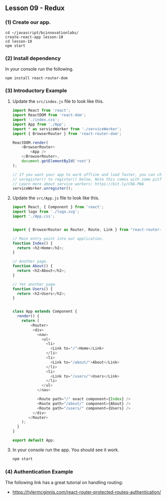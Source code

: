 ## Lesson 09 - Redux
### (1) Create our app.
  ```
  cd ~/javascript/bcinnovationlabs/
  create-react-app lesson-10
  cd lesson-10
  npm start
  ```

### (2) Install dependency

In your console run the following.

```
npm install react-router-dom
```

### (3) Introductory Example

1. Update the ``src/index.js`` file to look like this.

    ```js
    import React from 'react';
    import ReactDOM from 'react-dom';
    import './index.css';
    import App from './App';
    import * as serviceWorker from './serviceWorker';
    import { BrowserRouter } from 'react-router-dom';

    ReactDOM.render(
        <BrowserRouter>
            <App />
        </BrowserRouter>,
        document.getElementById('root')
    );

    // If you want your app to work offline and load faster, you can change
    // unregister() to register() below. Note this comes with some pitfalls.
    // Learn more about service workers: https://bit.ly/CRA-PWA
    serviceWorker.unregister();
    ```

2. Update the ``src/App.js`` file to look like this.

    ```js
    import React, { Component } from 'react';
    import logo from './logo.svg';
    import './App.css';


    import { BrowserRouter as Router, Route, Link } from "react-router-dom";

    // Main entry point into our application.
    function Index() {
      return <h2>Home</h2>;
    }

    // Another page.
    function About() {
      return <h2>About</h2>;
    }

    // Yet another page.
    function Users() {
      return <h2>Users</h2>;
    }


    class App extends Component {
      render() {
        return (
            <Router>
             <div>
               <nav>
                 <ul>
                   <li>
                     <Link to="/">Home</Link>
                   </li>
                   <li>
                     <Link to="/about/">About</Link>
                   </li>
                   <li>
                     <Link to="/users/">Users</Link>
                   </li>
                 </ul>
               </nav>

               <Route path="/" exact component={Index} />
               <Route path="/about/" component={About} />
               <Route path="/users/" component={Users} />
             </div>
           </Router>
        );
      }
    }

    export default App;
    ```

3. In your console run the app. You should see it work.

    ```bash
    npm start
    ```

### (4) Authentication Example

The following link has a great tutorial on handling routing:

* https://tylermcginnis.com/react-router-protected-routes-authentication/
